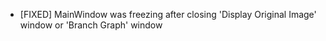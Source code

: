  - [FIXED] MainWindow was freezing after closing 'Display Original Image' window or 'Branch Graph' window
